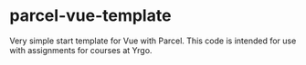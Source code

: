 # parcel-vue-template

Very simple start template for Vue with Parcel. This code is intended for use with assignments for courses at Yrgo.
